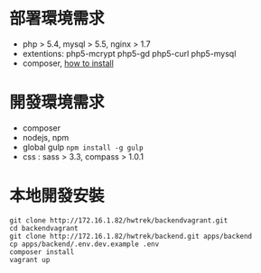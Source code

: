 # 部署環境需求

- php > 5.4, mysql > 5.5, nginx > 1.7
- extentions: php5-mcrypt php5-gd php5-curl php5-mysql
- composer, [how to install](//getcomposer.org/download/)


# 開發環境需求

- composer
- nodejs, npm
- global gulp `npm install -g gulp`
- css : sass > 3.3, compass > 1.0.1 


# 本地開發安裝

    git clone http://172.16.1.82/hwtrek/backendvagrant.git
    cd backendvagrant
    git clone http://172.16.1.82/hwtrek/backend.git apps/backend
    cp apps/backend/.env.dev.example .env
    composer install
    vagrant up

